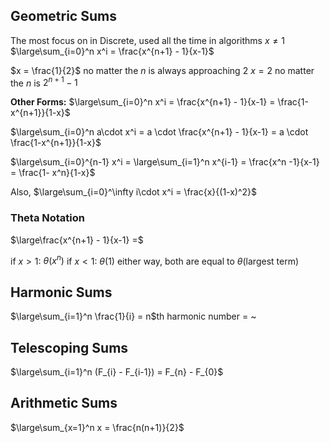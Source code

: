 ## Geometric Sums
The most focus on in Discrete, used all the time in algorithms
$x \neq 1$
$\large\sum_{i=0}^n x^i = \frac{x^{n+1} - 1}{x-1}$


$x = \frac{1}{2}$ no matter the $n$ is always approaching $2$
$x = 2$ no matter the $n$ is $2^{n+1} -1$

**Other Forms:**
$\large\sum_{i=0}^n x^i = \frac{x^{n+1} - 1}{x-1} = \frac{1-x^{n+1}}{1-x}$

$\large\sum_{i=0}^n a\cdot x^i = a \cdot \frac{x^{n+1} - 1}{x-1} = a \cdot \frac{1-x^{n+1}}{1-x}$

$\large\sum_{i=0}^{n-1} x^i = \large\sum_{i=1}^n x^{i-1} = \frac{x^n -1}{x-1} =  \frac{1- x^n}{1-x}$

Also, $\large\sum_{i=0}^\infty i\cdot x^i = \frac{x}{(1-x)^2}$

### Theta Notation
$\large\frac{x^{n+1} - 1}{x-1} =$

if $x>1$:  $\theta(x^n)$
if $x<1$: $\theta(1)$
either way, both are equal to $\theta$(largest term)

## Harmonic Sums

$\large\sum_{i=1}^n \frac{1}{i} = n$th harmonic number = ~
## Telescoping Sums

$\large\sum_{i=1}^n (F_{i} - F_{i-1}) = F_{n} - F_{0}$
## Arithmetic Sums

$\large\sum_{x=1}^n x = \frac{n(n+1)}{2}$


